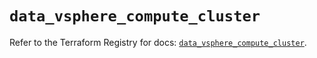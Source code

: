 # `data_vsphere_compute_cluster`

Refer to the Terraform Registry for docs: [`data_vsphere_compute_cluster`](https://registry.terraform.io/providers/hashicorp/vsphere/2.7.0/docs/data-sources/compute_cluster).
